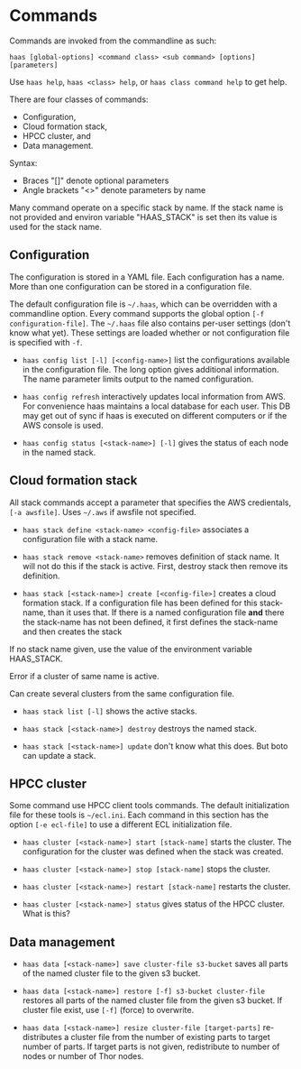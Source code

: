 # Commands

Commands are invoked from the commandline as such:
```
haas [global-options] <command class> <sub command> [options] [parameters]
```

Use `haas help`, `haas <class> help`, or `haas class command help` to
get help.

There are four classes of commands:

  * Configuration,
  * Cloud formation stack,
  * HPCC cluster, and
  * Data management.

Syntax:
  * Braces "[]" denote optional parameters
  * Angle brackets "<>" denote parameters by name

Many command operate on a specific stack by name.
If the stack name is not provided and environ variable "HAAS_STACK" is
set then its value is used for the stack name.

## Configuration

The configuration is stored in a YAML file.
Each configuration has a name.
More than one configuration can be stored in a configuration file.

The default configuration file is `~/.haas`, which can be overridden
with a commandline option.
Every command supports the global option `[-f configuration-file]`.
The `~/.haas` file also contains per-user settings (don't know what
yet).
These settings are loaded whether or not configuration file is
specified with `-f`.

  * `haas config list [-l] [<config-name>]` list the configurations
  available in the configuration file.
  The long option gives additional information.
  The name parameter limits output to the named configuration.

  * `haas config refresh` interactively updates local information from AWS.
  For convenience haas maintains a local database for each user.
  This DB may get out of sync if haas is executed on different computers
  or if the AWS console is used.

  * `haas config status [<stack-name>] [-l]` gives the status of each
    node in the named stack.


## Cloud formation stack

All stack commands accept a parameter that specifies the AWS
credientals, `[-a awsfile]`.
Uses `~/.aws` if awsfile not specified.

  * `haas stack define <stack-name> <config-file>` associates a
  configuration file with a stack name.

  * `haas stack remove <stack-name>` removes definition of stack
  name.
  It will not do this if the stack is active.
  First, destroy stack then remove its definition.

  * `haas stack [<stack-name>] create [<config-file>]` creates a cloud
  formation stack.
  If a configuration file has been defined for this stack-name, than
  it uses that.
  If there is a named configuration file **and** there the stack-name
  has not been defined, it first defines the stack-name and then
  creates the stack

  If no stack name given, use the value of the environment variable
  HAAS_STACK.

  Error if a cluster of same name is active.

  Can create several clusters from the same configuration file.

  * `haas stack list [-l]` shows the active stacks.

  * `haas stack [<stack-name>] destroy` destroys the named stack.

  * `haas stack [<stack-name>] update` don't know what this does.
  But boto can update a stack.

## HPCC cluster

Some command use HPCC client tools commands.
The default initialization file for these tools is `~/ecl.ini`.
Each command in this section has the option `[-e ecl-file]` to use a
different ECL initialization file.

  * `haas cluster [<stack-name>] start [stack-name]` starts the cluster.
  The configuration for the cluster was defined when the stack was
  created.

  *  `haas cluster [<stack-name>] stop [stack-name]` stops the cluster.

  * `haas cluster [<stack-name>] restart [stack-name]` restarts the cluster.

  * `haas cluster [<stack-name>] status` gives status of the HPCC cluster.
  What is this?

## Data management

  * `haas data [<stack-name>] save cluster-file s3-bucket` saves all
  parts of the named cluster file to the given s3 bucket.

  * `haas data [<stack-name>] restore [-f] s3-bucket cluster-file`
  restores all parts of the named cluster file from the given s3
  bucket.
  If cluster file exist, use `[-f]` (force) to overwrite.

  * `haas data [<stack-name>] resize cluster-file [target-parts]`
  re-distributes a cluster
  file from the number of existing parts to target number of parts.
  If target parts is not given, redistribute to number of nodes or
  number of Thor nodes.





